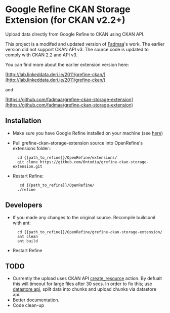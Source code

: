# Google Refine CKAN Storage Extension (for CKAN v2.2+)


Upload data directly from Google Refine to CKAN using CKAN API.


This project is a modifed and updated version of [Fadmaa](https://github.com/fadmaa/grefine-ckan-storage-extension)'s work. The earlier version did not support CKAN API v3. The source code is updated to comply with CKAN 2.2 and API v3. 


You can find more about the earlier extension version here:

[http://lab.linkeddata.deri.ie/2011/grefine-ckan/](http://lab.linkeddata.deri.ie/2011/grefine-ckan/)

and

[https://github.com/fadmaa/grefine-ckan-storage-extension](https://github.com/fadmaa/grefine-ckan-storage-extension)


Installation
-----
* Make sure you have Google Refine installed on your machine (see [here](https://github.com/OpenRefine/OpenRefine))
* Pull grefine-ckan-storage-extension source into OpenRefine's extensions folder::

        cd {{path_to_refine}}/OpenRefine/extensions/
        git clone https://github.com/Ontodia/grefine-ckan-storage-extension.git
* Restart Refine:

         cd {{path_to_refine}}/OpenRefine/
        ./refine

Developers
-----
* If you made any changes to the original source. Recompile build.xml with ant:

        cd {{path_to_refine}}/OpenRefine/grefine-ckan-storage-extension/
        ant clean
        ant build
* Restart Refine


TODO
-----
*   Currently the upload uses CKAN API [create_resource](http://docs.ckan.org/en/latest/api/#ckan.logic.action.create.resource_create) action. By defualt this will timeout for large files after 30 secs. In order to fix this; use [datastore api](http://docs.ckan.org/en/ckan-2.2/datastore.html), split data into chunks and upload chunks via datastore api.
*   Better documentation.
*   Code clean-up
